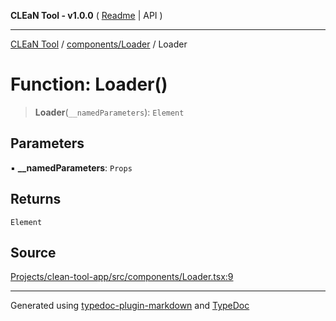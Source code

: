 **CLEaN Tool - v1.0.0** ( [Readme](../../../README.md) \| API )

***

[CLEaN Tool](../../../modules.md) / [components/Loader](../README.md) / Loader

# Function: Loader()

> **Loader**(`__namedParameters`): `Element`

## Parameters

▪ **\_\_namedParameters**: `Props`

## Returns

`Element`

## Source

[Projects/clean-tool-app/src/components/Loader.tsx:9](https://github.com/yuckyh/clean-tool-app/)

***

Generated using [typedoc-plugin-markdown](https://www.npmjs.com/package/typedoc-plugin-markdown) and [TypeDoc](https://typedoc.org/)
